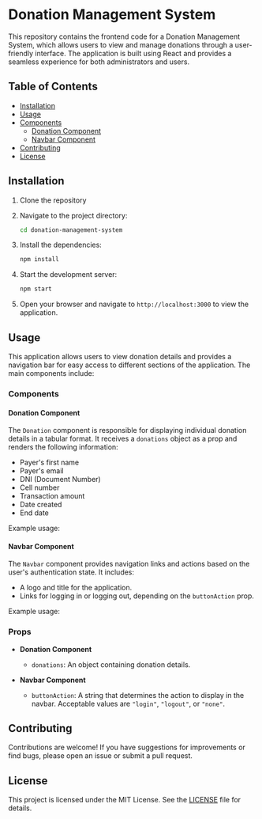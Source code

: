 # Donation Management System

This repository contains the frontend code for a Donation Management System, which allows users to view and manage donations through a user-friendly interface. The application is built using React and provides a seamless experience for both administrators and users.

## Table of Contents

- [Installation](#installation)
- [Usage](#usage)
- [Components](#components)
  - [Donation Component](#donation-component)
  - [Navbar Component](#navbar-component)
- [Contributing](#contributing)
- [License](#license)

## Installation

1. Clone the repository   

2. Navigate to the project directory:
   ```bash
   cd donation-management-system
   ```

3. Install the dependencies:
   ```bash
   npm install
   ```

4. Start the development server:
   ```bash
   npm start
   ```

5. Open your browser and navigate to `http://localhost:3000` to view the application.

## Usage

This application allows users to view donation details and provides a navigation bar for easy access to different sections of the application. The main components include:

### Components

#### Donation Component

The `Donation` component is responsible for displaying individual donation details in a tabular format. It receives a `donations` object as a prop and renders the following information:

- Payer's first name
- Payer's email
- DNI (Document Number)
- Cell number
- Transaction amount
- Date created
- End date

Example usage:

<Donation donations={donationData} />

#### Navbar Component

The `Navbar` component provides navigation links and actions based on the user's authentication state. It includes:

- A logo and title for the application.
- Links for logging in or logging out, depending on the `buttonAction` prop.

Example usage:


<Navbar buttonAction="login" />



### Props

- **Donation Component**
  - `donations`: An object containing donation details.

- **Navbar Component**
  - `buttonAction`: A string that determines the action to display in the navbar. Acceptable values are `"login"`, `"logout"`, or `"none"`.

## Contributing

Contributions are welcome! If you have suggestions for improvements or find bugs, please open an issue or submit a pull request.

## License

This project is licensed under the MIT License. See the [LICENSE](LICENSE) file for details.